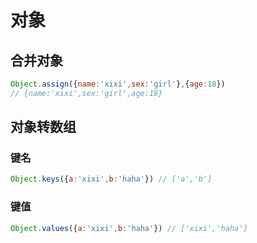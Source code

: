 # 对象

## 合并对象
```javascript
Object.assign({name:'xixi',sex:'girl'},{age:18}) 
// {name:'xixi',sex:'girl',age:18}
```

## 对象转数组

### 键名
```javascript
Object.keys({a:'xixi',b:'haha'}) // ['a','b']
```

### 键值
```javascript
Object.values({a:'xixi',b:'haha'}) // ['xixi','haha']
```
